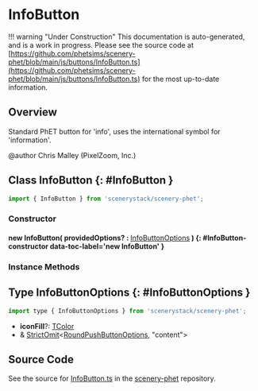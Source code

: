 # InfoButton

!!! warning "Under Construction"
    This documentation is auto-generated, and is a work in progress. Please see the source code at
    [https://github.com/phetsims/scenery-phet/blob/main/js/buttons/InfoButton.ts](https://github.com/phetsims/scenery-phet/blob/main/js/buttons/InfoButton.ts) for the most up-to-date information.

## Overview

Standard PhET button for 'info', uses the international symbol for 'information'.

@author Chris Malley (PixelZoom, Inc.)

## Class InfoButton {: #InfoButton }


```js
import { InfoButton } from 'scenerystack/scenery-phet';
```
### Constructor

#### new InfoButton( providedOptions? : <span style="font-weight: 400;">[InfoButtonOptions](../scenery-phet/InfoButton.md#InfoButtonOptions)</span> ) {: #InfoButton-constructor data-toc-label='new InfoButton' }

### Instance Methods





## Type InfoButtonOptions {: #InfoButtonOptions }


```js
import type { InfoButtonOptions } from 'scenerystack/scenery-phet';
```


- **iconFill**?: [TColor](../scenery/TColor.md)
- &amp; [StrictOmit](../phet-core/StrictOmit.md)&lt;[RoundPushButtonOptions](../sun/RoundPushButton.md#RoundPushButtonOptions), "content"&gt;




## Source Code

See the source for [InfoButton.ts](https://github.com/phetsims/scenery-phet/blob/main/js/buttons/InfoButton.ts) in the [scenery-phet](https://github.com/phetsims/scenery-phet) repository.
